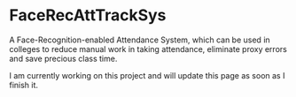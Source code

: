 # FaceRecAttTrackSys
A Face-Recognition-enabled Attendance System, which can be used in colleges to reduce manual work in taking attendance, eliminate proxy errors and save precious class time.

I am currently working on this project and will update this page as soon as I finish it.
